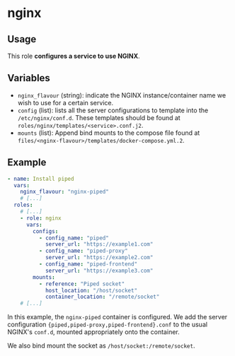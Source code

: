 # nginx

## Usage

This role **configures a service to use NGINX**.

## Variables

- `nginx_flavour` (string): indicate the NGINX instance/container name we wish to use for
  a certain service.
- `config` (list): lists all the server configurations to template into the
  `/etc/nginx/conf.d`. These templates should be found at
  `roles/nginx/templates/<service>.conf.j2`.
- `mounts` (list): Append bind mounts to the compose file found at
  `files/<nginx-flavour>/templates/docker-compose.yml.2`.

## Example

```yml
- name: Install piped
  vars:
    nginx_flavour: "nginx-piped"
    # [...]
  roles:
    # [...]
    - role: nginx
      vars:
        configs:
          - config_name: "piped"
            server_url: "https://example1.com"
          - config_name: "piped-proxy"
            server_url: "https://example2.com"
          - config_name: "piped-frontend"
            server_url: "https://example3.com"
        mounts:
          - reference: "Piped socket"
            host_location: "/host/socket"
            container_location: "/remote/socket"
    # [...]
```

In this example, the `nginx-piped` container is configured. We add the server
configuration `{piped,piped-proxy,piped-frontend}.conf` to the usual NGINX's
`conf.d`, mounted appropriately onto the container.

We also bind mount the socket as `/host/socket:/remote/socket`.
